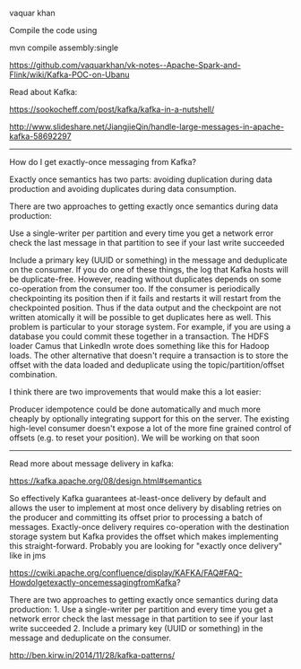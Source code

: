 vaquar khan

Compile the code using  

mvn compile assembly:single

https://github.com/vaquarkhan/vk-notes--Apache-Spark-and-Flink/wiki/Kafka-POC-on-Ubanu

Read about Kafka:

https://sookocheff.com/post/kafka/kafka-in-a-nutshell/

http://www.slideshare.net/JiangjieQin/handle-large-messages-in-apache-kafka-58692297

--------------------------------------------------------------------------------------

How do I get exactly-once messaging from Kafka?

Exactly once semantics has two parts: avoiding duplication during data production and avoiding duplicates during data consumption.

There are two approaches to getting exactly once semantics during data production:

Use a single-writer per partition and every time you get a network error check the last message in that partition to see if your last write succeeded

Include a primary key (UUID or something) in the message and deduplicate on the consumer.
If you do one of these things, the log that Kafka hosts will be duplicate-free. However, reading without duplicates depends on some co-operation from the consumer too. If the consumer is periodically checkpointing its position then if it fails and restarts it will restart from the checkpointed position. Thus if the data output and the checkpoint are not written atomically it will be possible to get duplicates here as well. This problem is particular to your storage system. For example, if you are using a database you could commit these together in a transaction. The HDFS loader Camus that LinkedIn wrote does something like this for Hadoop loads. The other alternative that doesn't require a transaction is to store the offset with the data loaded and deduplicate using the topic/partition/offset combination.

I think there are two improvements that would make this a lot easier:

Producer idempotence could be done automatically and much more cheaply by optionally integrating support for this on the server.
The existing high-level consumer doesn't expose a lot of the more fine grained control of offsets (e.g. to reset your position). We will be working on that soon


---------------------------------------------------------------------------------------------
Read more about message delivery in kafka:

https://kafka.apache.org/08/design.html#semantics

So effectively Kafka guarantees at-least-once delivery by default and allows the user to implement at most once delivery by disabling retries on the producer and committing its offset prior to processing a batch of messages. Exactly-once delivery requires co-operation with the destination storage system but Kafka provides the offset which makes implementing this straight-forward.
Probably you are looking for "exactly once delivery" like in jms

https://cwiki.apache.org/confluence/display/KAFKA/FAQ#FAQ-HowdoIgetexactly-oncemessagingfromKafka?

There are two approaches to getting exactly once semantics during data production: 1. Use a single-writer per partition and every time you get a network error check the last message in that partition to see if your last write succeeded 2. Include a primary key (UUID or something) in the message and deduplicate on the consumer.

http://ben.kirw.in/2014/11/28/kafka-patterns/


